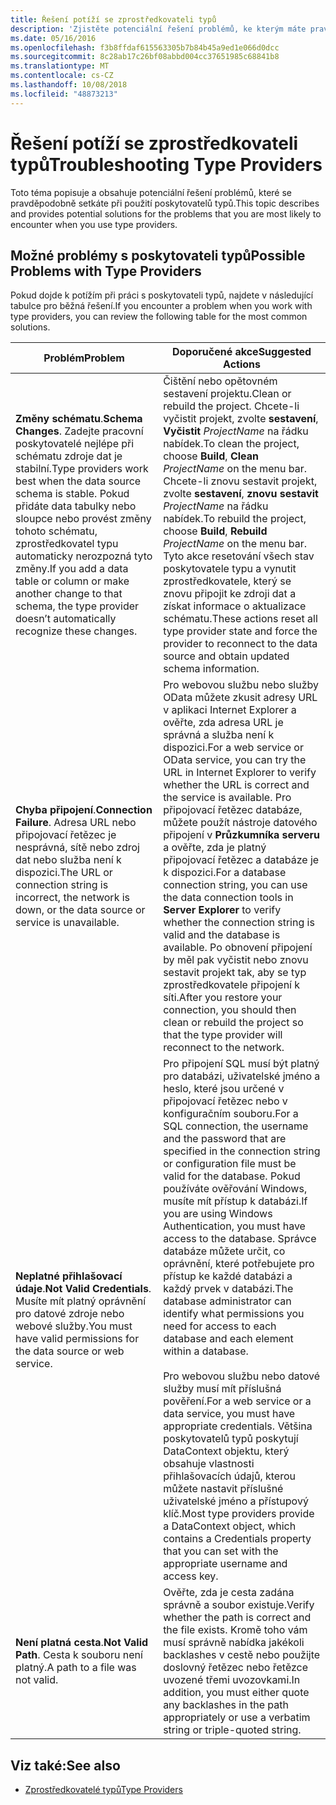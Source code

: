 ```yaml
---
title: Řešení potíží se zprostředkovateli typů
description: 'Zjistěte potenciální řešení problémů, ke kterým máte pravděpodobně dojde při použití poskytovatelů typů v jazyce F #.'
ms.date: 05/16/2016
ms.openlocfilehash: f3b8ffdaf615563305b7b84b45a9ed1e066d0dcc
ms.sourcegitcommit: 8c28ab17c26bf08abbd004cc37651985c68841b8
ms.translationtype: MT
ms.contentlocale: cs-CZ
ms.lasthandoff: 10/08/2018
ms.locfileid: "48873213"
---
```

# <a name="troubleshooting-type-providers"></a><span data-ttu-id="c574f-103">Řešení potíží se zprostředkovateli typů</span><span class="sxs-lookup"><span data-stu-id="c574f-103">Troubleshooting Type Providers</span></span>

<span data-ttu-id="c574f-104">Toto téma popisuje a obsahuje potenciální řešení problémů, které se pravděpodobně setkáte při použití poskytovatelů typů.</span><span class="sxs-lookup"><span data-stu-id="c574f-104">This topic describes and provides potential solutions for the problems that you are most likely to encounter when you use type providers.</span></span>

## <a name="possible-problems-with-type-providers"></a><span data-ttu-id="c574f-105">Možné problémy s poskytovateli typů</span><span class="sxs-lookup"><span data-stu-id="c574f-105">Possible Problems with Type Providers</span></span>

<span data-ttu-id="c574f-106">Pokud dojde k potížím při práci s poskytovateli typů, najdete v následující tabulce pro běžná řešení.</span><span class="sxs-lookup"><span data-stu-id="c574f-106">If you encounter a problem when you work with type providers, you can review the following table for the most common solutions.</span></span>

|<span data-ttu-id="c574f-107">Problém</span><span class="sxs-lookup"><span data-stu-id="c574f-107">Problem</span></span>|<span data-ttu-id="c574f-108">Doporučené akce</span><span class="sxs-lookup"><span data-stu-id="c574f-108">Suggested Actions</span></span>|
|-------|-----------------|
|<span data-ttu-id="c574f-109">**Změny schématu**.</span><span class="sxs-lookup"><span data-stu-id="c574f-109">**Schema Changes**.</span></span> <span data-ttu-id="c574f-110">Zadejte pracovní poskytovatelé nejlépe při schématu zdroje dat je stabilní.</span><span class="sxs-lookup"><span data-stu-id="c574f-110">Type providers work best  when the data source schema is stable.</span></span> <span data-ttu-id="c574f-111">Pokud přidáte data tabulky nebo sloupce nebo provést změny tohoto schématu, zprostředkovatel typu automaticky nerozpozná tyto změny.</span><span class="sxs-lookup"><span data-stu-id="c574f-111">If you add a data table or column or make another change to that schema, the type provider doesn’t automatically recognize these changes.</span></span>|<span data-ttu-id="c574f-112">Čištění nebo opětovném sestavení projektu.</span><span class="sxs-lookup"><span data-stu-id="c574f-112">Clean or rebuild the project.</span></span> <span data-ttu-id="c574f-113">Chcete-li vyčistit projekt, zvolte **sestavení**, **Vyčistit** *ProjectName* na řádku nabídek.</span><span class="sxs-lookup"><span data-stu-id="c574f-113">To clean the project, choose **Build**, **Clean** *ProjectName* on the menu bar.</span></span> <span data-ttu-id="c574f-114">Chcete-li znovu sestavit projekt, zvolte **sestavení**, **znovu sestavit** *ProjectName* na řádku nabídek.</span><span class="sxs-lookup"><span data-stu-id="c574f-114">To rebuild the project, choose **Build**, **Rebuild** *ProjectName* on the menu bar.</span></span> <span data-ttu-id="c574f-115">Tyto akce resetování všech stav poskytovatele typu a vynutit zprostředkovatele, který se znovu připojit ke zdroji dat a získat informace o aktualizace schématu.</span><span class="sxs-lookup"><span data-stu-id="c574f-115">These actions reset all type provider state and force the provider to reconnect to the data source and obtain updated schema information.</span></span>|
|<span data-ttu-id="c574f-116">**Chyba připojení**.</span><span class="sxs-lookup"><span data-stu-id="c574f-116">**Connection Failure**.</span></span> <span data-ttu-id="c574f-117">Adresa URL nebo připojovací řetězec je nesprávná, sítě nebo zdroj dat nebo služba není k dispozici.</span><span class="sxs-lookup"><span data-stu-id="c574f-117">The URL or connection string is incorrect, the network is down, or the data source or service is unavailable.</span></span>|<span data-ttu-id="c574f-118">Pro webovou službu nebo služby OData můžete zkusit adresy URL v aplikaci Internet Explorer a ověřte, zda adresa URL je správná a služba není k dispozici.</span><span class="sxs-lookup"><span data-stu-id="c574f-118">For a web service or OData service, you can try the URL in Internet Explorer to verify whether the URL is correct and the service is available.</span></span> <span data-ttu-id="c574f-119">Pro připojovací řetězec databáze, můžete použít nástroje datového připojení v **Průzkumníka serveru** a ověřte, zda je platný připojovací řetězec a databáze je k dispozici.</span><span class="sxs-lookup"><span data-stu-id="c574f-119">For a database connection string, you can use the data connection tools in **Server Explorer** to verify whether the connection string is valid and the database is available.</span></span> <span data-ttu-id="c574f-120">Po obnovení připojení by měl pak vyčistit nebo znovu sestavit projekt tak, aby se typ zprostředkovatele připojení k síti.</span><span class="sxs-lookup"><span data-stu-id="c574f-120">After you restore your connection, you should then clean or rebuild the project so that the type provider will reconnect to the network.</span></span>|
|<span data-ttu-id="c574f-121">**Neplatné přihlašovací údaje**.</span><span class="sxs-lookup"><span data-stu-id="c574f-121">**Not Valid Credentials**.</span></span> <span data-ttu-id="c574f-122">Musíte mít platný oprávnění pro datové zdroje nebo webové služby.</span><span class="sxs-lookup"><span data-stu-id="c574f-122">You must have valid permissions for the data source or web service.</span></span>|<span data-ttu-id="c574f-123">Pro připojení SQL musí být platný pro databázi, uživatelské jméno a heslo, které jsou určené v připojovací řetězec nebo v konfiguračním souboru.</span><span class="sxs-lookup"><span data-stu-id="c574f-123">For a SQL connection, the username and the password that are specified in the connection string or configuration file must be valid for the database.</span></span> <span data-ttu-id="c574f-124">Pokud používáte ověřování Windows, musíte mít přístup k databázi.</span><span class="sxs-lookup"><span data-stu-id="c574f-124">If you are using Windows Authentication, you must have access to the database.</span></span> <span data-ttu-id="c574f-125">Správce databáze můžete určit, co oprávnění, které potřebujete pro přístup ke každé databázi a každý prvek v databázi.</span><span class="sxs-lookup"><span data-stu-id="c574f-125">The database administrator can identify what permissions you need for access to each database and each element within a database.</span></span><br /><br /><span data-ttu-id="c574f-126">Pro webovou službu nebo datové služby musí mít příslušná pověření.</span><span class="sxs-lookup"><span data-stu-id="c574f-126">For a web service or a data service, you must have appropriate credentials.</span></span> <span data-ttu-id="c574f-127">Většina poskytovatelů typů poskytují DataContext objektu, který obsahuje vlastnosti přihlašovacích údajů, kterou můžete nastavit příslušné uživatelské jméno a přístupový klíč.</span><span class="sxs-lookup"><span data-stu-id="c574f-127">Most type providers provide a DataContext object, which contains a Credentials property that you can set with the appropriate username and access key.</span></span>|
|<span data-ttu-id="c574f-128">**Není platná cesta**.</span><span class="sxs-lookup"><span data-stu-id="c574f-128">**Not Valid Path**.</span></span> <span data-ttu-id="c574f-129">Cesta k souboru není platný.</span><span class="sxs-lookup"><span data-stu-id="c574f-129">A path to a file was not valid.</span></span>|<span data-ttu-id="c574f-130">Ověřte, zda je cesta zadána správně a soubor existuje.</span><span class="sxs-lookup"><span data-stu-id="c574f-130">Verify whether the path is correct and the file exists.</span></span> <span data-ttu-id="c574f-131">Kromě toho vám musí správně nabídka jakékoli backlashes v cestě nebo použijte doslovný řetězec nebo řetězce uvozené třemi uvozovkami.</span><span class="sxs-lookup"><span data-stu-id="c574f-131">In addition, you must either quote any backlashes in the path appropriately or use a verbatim string or triple-quoted string.</span></span>|

## <a name="see-also"></a><span data-ttu-id="c574f-132">Viz také:</span><span class="sxs-lookup"><span data-stu-id="c574f-132">See also</span></span>

- [<span data-ttu-id="c574f-133">Zprostředkovatelé typů</span><span class="sxs-lookup"><span data-stu-id="c574f-133">Type Providers</span></span>](index.md)
